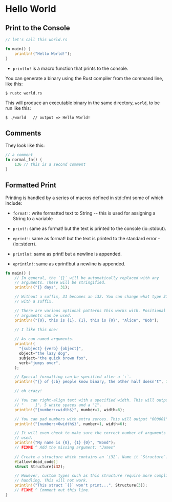 # Hello World

## Print to the Console

```rust
// let's call this world.rs

fn main() {
    println!("Hello World!");
}
```

- `println!` is a macro function that prints to the console.

You can generate a binary using the Rust compiler from the command line, like this:

```
$ rustc world.rs
```

This will produce an executable binary in the same directory, `world`, to be run like this:

```
$ ./world   // output => Hello World!
```

## Comments

They look like this: 

```rust
// a comment
fn normal_fn() {
    136 // this is a second comment
}
```

## Formatted Print

Printing is handled by a series of macros defined in std::fmt some of which include:

- `format!`: write formatted text to String -- this is used for assigning a String to a variable

- `print!`: same as format! but the text is printed to the console (io::stdout).
- `eprint!`: same as format! but the text is printed to the standard error - (io::stderr).

- `println!`: same as print! but a newline is appended.
- `eprintln!`: same as eprint!but a newline is appended.

```rust
fn main() {
    // In general, the `{}` will be automatically replaced with any
    // arguments. These will be stringified.
    println!("{} days", 31);

    // Without a suffix, 31 becomes an i32. You can change what type 31 is,
    // with a suffix.

    // There are various optional patterns this works with. Positional
    // arguments can be used.
    println!("{0}, this is {1}. {1}, this is {0}", "Alice", "Bob");

    // I like this one!
    
    // As can named arguments. 
    println!(
      "{subject} {verb} {object}",
      object="the lazy dog",
      subject="the quick brown fox",
      verb="jumps over",
    );

    // Special formatting can be specified after a `:`.
    println!("{} of {:b} people know binary, the other half doesn't", 1, 2);

    // oh crazy!

    // You can right-align text with a specified width. This will output
    // "     1". 5 white spaces and a "1".
    println!("{number:>width$}", number=1, width=6);

    // You can pad numbers with extra zeroes. This will output "000001".
    println!("{number:>0width$}", number=1, width=6);

    // It will even check to make sure the correct number of arguments are
    // used.
    println!("My name is {0}, {1} {0}", "Bond");
    // FIXME ^ Add the missing argument: "James"
    
    // Create a structure which contains an `i32`. Name it `Structure`.
    #[allow(dead_code)]
    struct Structure(i32);

    // However, custom types such as this structure require more complicated
    // handling. This will not work.
    println!("This struct `{}` won't print...", Structure(3));
    // FIXME ^ Comment out this line.
}
```
